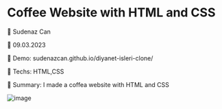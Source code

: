 # Coffee Website with HTML and CSS

🔵 Sudenaz Can

🔵 09.03.2023

🔵 Demo: sudenazcan.github.io/diyanet-isleri-clone/

🔵 Techs: HTML,CSS

🔵 Summary: I made a coffea website with HTML and CSS

![image](https://user-images.githubusercontent.com/102874098/224110765-c9db1aed-e66f-4991-9054-bc362715f2dd.png)

